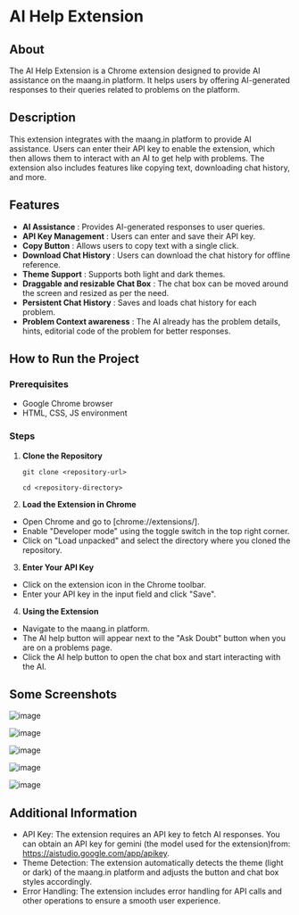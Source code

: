 # AI Help Extension


## About

The AI Help Extension is a Chrome extension designed to provide AI assistance on the maang.in platform. It helps users by offering AI-generated responses to their queries related to problems on the platform.


## Description

This extension integrates with the maang.in platform to provide AI assistance. Users can enter their API key to enable the extension, which then allows them to interact with an AI to get help with problems. The extension also includes features like copying text, downloading chat history, and more.


## Features

* **AI Assistance** : Provides AI-generated responses to user queries.
* **API Key Management** : Users can enter and save their API key.
* **Copy Button** : Allows users to copy text with a single click.
* **Download Chat History** : Users can download the chat history for offline reference.
* **Theme Support** : Supports both light and dark themes.
* **Draggable and resizable Chat Box** : The chat box can be moved around the screen and resized as per the need.
* **Persistent Chat History** : Saves and loads chat history for each problem.
* **Problem Context awareness** : The AI already has the problem details, hints, editorial code of the problem for better responses.


## How to Run the Project

### Prerequisites

* Google Chrome browser
* HTML, CSS, JS environment

### Steps

1. **Clone the Repository**
   
   `git clone <repository-url>`

   `cd <repository-directory>`
2. **Load the Extension in Chrome**

* Open Chrome and go to [chrome://extensions/].
* Enable "Developer mode" using the toggle switch in the top right corner.
* Click on "Load unpacked" and select the directory where you cloned the repository.

3. **Enter Your API Key**

* Click on the extension icon in the Chrome toolbar.
* Enter your API key in the input field and click "Save".

4. **Using the Extension**

* Navigate to the maang.in platform.
* The AI help button will appear next to the "Ask Doubt" button when you are on a problems page.
* Click the AI help button to open the chat box and start interacting with the AI.

## Some Screenshots
![image](https://github.com/user-attachments/assets/20b8b9b9-9686-446a-8224-24c5ab94985b)

![image](https://github.com/user-attachments/assets/54136ea0-fccd-4e24-a91b-8e57b9546166)

![image](https://github.com/user-attachments/assets/b76ee72c-9f55-42c1-83e4-62a71564484e)

![image](https://github.com/user-attachments/assets/c342645d-1e22-41cf-b1a0-060d30173ddd)

![image](https://github.com/user-attachments/assets/32752212-d68a-4524-ba59-6b59127c2bbf)



## Additional Information

* API Key: The extension requires an API key to fetch AI responses. You can obtain an API key for gemini (the model used for the extension)from: https://aistudio.google.com/app/apikey.
* Theme Detection: The extension automatically detects the theme (light or dark) of the maang.in platform and adjusts the button and chat box styles accordingly.
* Error Handling: The extension includes error handling for API calls and other operations to ensure a smooth user experience.


